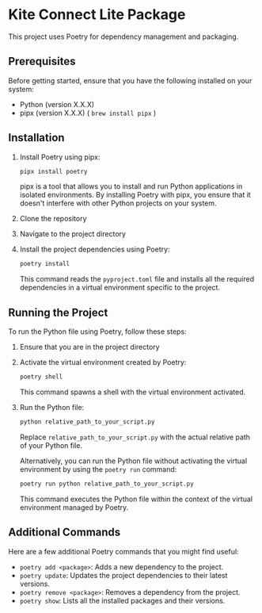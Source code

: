 # Kite Connect Lite Package

This project uses Poetry for dependency management and packaging.

## Prerequisites

Before getting started, ensure that you have the following installed on your system:

-   Python (version X.X.X)
-   pipx (version X.X.X) ( `brew install pipx` )

## Installation

1. Install Poetry using pipx:

    ```bash
    pipx install poetry
    ```

    pipx is a tool that allows you to install and run Python applications in isolated environments. By installing Poetry with pipx, you ensure that it doesn't interfere with other Python projects on your system.

2. Clone the repository

3. Navigate to the project directory
4. Install the project dependencies using Poetry:

    ```bash
    poetry install
    ```

    This command reads the `pyproject.toml` file and installs all the required dependencies in a virtual environment specific to the project.

## Running the Project

To run the Python file using Poetry, follow these steps:

1. Ensure that you are in the project directory
2. Activate the virtual environment created by Poetry:

    ```bash
    poetry shell
    ```

    This command spawns a shell with the virtual environment activated.

3. Run the Python file:

    ```bash
    python relative_path_to_your_script.py
    ```

    Replace `relative_path_to_your_script.py` with the actual relative path of your Python file.

    Alternatively, you can run the Python file without activating the virtual environment by using the `poetry run` command:

    ```bash
    poetry run python relative_path_to_your_script.py
    ```

    This command executes the Python file within the context of the virtual environment managed by Poetry.

## Additional Commands

Here are a few additional Poetry commands that you might find useful:

-   `poetry add <package>`: Adds a new dependency to the project.
-   `poetry update`: Updates the project dependencies to their latest versions.
-   `poetry remove <package>`: Removes a dependency from the project.
-   `poetry show`: Lists all the installed packages and their versions.
